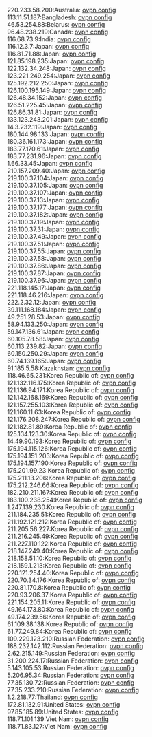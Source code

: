 220.233.58.200:Australia: [ovpn config](vpn/220_233_58_200.ovpn)  
113.11.51.187:Bangladesh: [ovpn config](vpn/113_11_51_187.ovpn)  
46.53.254.88:Belarus: [ovpn config](vpn/46_53_254_88.ovpn)  
96.48.238.219:Canada: [ovpn config](vpn/96_48_238_219.ovpn)  
116.68.73.9:India: [ovpn config](vpn/116_68_73_9.ovpn)  
116.12.3.7:Japan: [ovpn config](vpn/116_12_3_7.ovpn)  
116.81.71.88:Japan: [ovpn config](vpn/116_81_71_88.ovpn)  
121.85.198.235:Japan: [ovpn config](vpn/121_85_198_235.ovpn)  
122.132.34.248:Japan: [ovpn config](vpn/122_132_34_248.ovpn)  
123.221.249.254:Japan: [ovpn config](vpn/123_221_249_254.ovpn)  
125.192.212.250:Japan: [ovpn config](vpn/125_192_212_250.ovpn)  
126.100.195.149:Japan: [ovpn config](vpn/126_100_195_149.ovpn)  
126.48.34.152:Japan: [ovpn config](vpn/126_48_34_152.ovpn)  
126.51.225.45:Japan: [ovpn config](vpn/126_51_225_45.ovpn)  
126.86.31.81:Japan: [ovpn config](vpn/126_86_31_81.ovpn)  
133.123.243.201:Japan: [ovpn config](vpn/133_123_243_201.ovpn)  
14.3.232.119:Japan: [ovpn config](vpn/14_3_232_119.ovpn)  
180.144.98.133:Japan: [ovpn config](vpn/180_144_98_133.ovpn)  
180.36.161.173:Japan: [ovpn config](vpn/180_36_161_173.ovpn)  
183.77.170.61:Japan: [ovpn config](vpn/183_77_170_61.ovpn)  
183.77.231.96:Japan: [ovpn config](vpn/183_77_231_96.ovpn)  
1.66.33.45:Japan: [ovpn config](vpn/1_66_33_45.ovpn)  
210.157.209.40:Japan: [ovpn config](vpn/210_157_209_40.ovpn)  
219.100.37.104:Japan: [ovpn config](vpn/219_100_37_104.ovpn)  
219.100.37.105:Japan: [ovpn config](vpn/219_100_37_105.ovpn)  
219.100.37.107:Japan: [ovpn config](vpn/219_100_37_107.ovpn)  
219.100.37.13:Japan: [ovpn config](vpn/219_100_37_13.ovpn)  
219.100.37.177:Japan: [ovpn config](vpn/219_100_37_177.ovpn)  
219.100.37.182:Japan: [ovpn config](vpn/219_100_37_182.ovpn)  
219.100.37.19:Japan: [ovpn config](vpn/219_100_37_19.ovpn)  
219.100.37.31:Japan: [ovpn config](vpn/219_100_37_31.ovpn)  
219.100.37.49:Japan: [ovpn config](vpn/219_100_37_49.ovpn)  
219.100.37.51:Japan: [ovpn config](vpn/219_100_37_51.ovpn)  
219.100.37.55:Japan: [ovpn config](vpn/219_100_37_55.ovpn)  
219.100.37.58:Japan: [ovpn config](vpn/219_100_37_58.ovpn)  
219.100.37.86:Japan: [ovpn config](vpn/219_100_37_86.ovpn)  
219.100.37.87:Japan: [ovpn config](vpn/219_100_37_87.ovpn)  
219.100.37.96:Japan: [ovpn config](vpn/219_100_37_96.ovpn)  
221.118.145.17:Japan: [ovpn config](vpn/221_118_145_17.ovpn)  
221.118.46.216:Japan: [ovpn config](vpn/221_118_46_216.ovpn)  
222.2.32.12:Japan: [ovpn config](vpn/222_2_32_12.ovpn)  
39.111.168.184:Japan: [ovpn config](vpn/39_111_168_184.ovpn)  
49.251.28.53:Japan: [ovpn config](vpn/49_251_28_53.ovpn)  
58.94.133.250:Japan: [ovpn config](vpn/58_94_133_250.ovpn)  
59.147.136.61:Japan: [ovpn config](vpn/59_147_136_61.ovpn)  
60.105.78.58:Japan: [ovpn config](vpn/60_105_78_58.ovpn)  
60.113.239.82:Japan: [ovpn config](vpn/60_113_239_82.ovpn)  
60.150.250.29:Japan: [ovpn config](vpn/60_150_250_29.ovpn)  
60.74.139.165:Japan: [ovpn config](vpn/60_74_139_165.ovpn)  
91.185.5.58:Kazakhstan: [ovpn config](vpn/91_185_5_58.ovpn)  
118.46.65.231:Korea Republic of: [ovpn config](vpn/118_46_65_231.ovpn)  
121.132.116.175:Korea Republic of: [ovpn config](vpn/121_132_116_175.ovpn)  
121.136.94.171:Korea Republic of: [ovpn config](vpn/121_136_94_171.ovpn)  
121.142.168.169:Korea Republic of: [ovpn config](vpn/121_142_168_169.ovpn)  
121.157.255.103:Korea Republic of: [ovpn config](vpn/121_157_255_103.ovpn)  
121.160.11.63:Korea Republic of: [ovpn config](vpn/121_160_11_63.ovpn)  
121.176.208.247:Korea Republic of: [ovpn config](vpn/121_176_208_247.ovpn)  
121.182.81.89:Korea Republic of: [ovpn config](vpn/121_182_81_89.ovpn)  
125.134.123.30:Korea Republic of: [ovpn config](vpn/125_134_123_30.ovpn)  
14.49.90.193:Korea Republic of: [ovpn config](vpn/14_49_90_193.ovpn)  
175.194.115.126:Korea Republic of: [ovpn config](vpn/175_194_115_126.ovpn)  
175.194.151.203:Korea Republic of: [ovpn config](vpn/175_194_151_203.ovpn)  
175.194.157.190:Korea Republic of: [ovpn config](vpn/175_194_157_190.ovpn)  
175.201.99.23:Korea Republic of: [ovpn config](vpn/175_201_99_23.ovpn)  
175.211.13.206:Korea Republic of: [ovpn config](vpn/175_211_13_206.ovpn)  
175.212.246.66:Korea Republic of: [ovpn config](vpn/175_212_246_66.ovpn)  
182.210.211.167:Korea Republic of: [ovpn config](vpn/182_210_211_167.ovpn)  
183.100.238.254:Korea Republic of: [ovpn config](vpn/183_100_238_254.ovpn)  
1.247.139.230:Korea Republic of: [ovpn config](vpn/1_247_139_230.ovpn)  
211.184.235.51:Korea Republic of: [ovpn config](vpn/211_184_235_51.ovpn)  
211.192.121.212:Korea Republic of: [ovpn config](vpn/211_192_121_212.ovpn)  
211.205.56.227:Korea Republic of: [ovpn config](vpn/211_205_56_227.ovpn)  
211.216.245.49:Korea Republic of: [ovpn config](vpn/211_216_245_49.ovpn)  
211.227.110.122:Korea Republic of: [ovpn config](vpn/211_227_110_122.ovpn)  
218.147.249.40:Korea Republic of: [ovpn config](vpn/218_147_249_40.ovpn)  
218.158.51.10:Korea Republic of: [ovpn config](vpn/218_158_51_10.ovpn)  
218.159.1.213:Korea Republic of: [ovpn config](vpn/218_159_1_213.ovpn)  
220.121.254.40:Korea Republic of: [ovpn config](vpn/220_121_254_40.ovpn)  
220.70.34.176:Korea Republic of: [ovpn config](vpn/220_70_34_176.ovpn)  
220.81.170.8:Korea Republic of: [ovpn config](vpn/220_81_170_8.ovpn)  
220.93.206.37:Korea Republic of: [ovpn config](vpn/220_93_206_37.ovpn)  
221.154.205.11:Korea Republic of: [ovpn config](vpn/221_154_205_11.ovpn)  
49.164.173.80:Korea Republic of: [ovpn config](vpn/49_164_173_80.ovpn)  
49.174.239.56:Korea Republic of: [ovpn config](vpn/49_174_239_56.ovpn)  
61.109.38.138:Korea Republic of: [ovpn config](vpn/61_109_38_138.ovpn)  
61.77.249.84:Korea Republic of: [ovpn config](vpn/61_77_249_84.ovpn)  
109.229.123.210:Russian Federation: [ovpn config](vpn/109_229_123_210.ovpn)  
188.232.142.112:Russian Federation: [ovpn config](vpn/188_232_142_112.ovpn)  
2.62.215.149:Russian Federation: [ovpn config](vpn/2_62_215_149.ovpn)  
31.200.224.17:Russian Federation: [ovpn config](vpn/31_200_224_17.ovpn)  
5.143.105.53:Russian Federation: [ovpn config](vpn/5_143_105_53.ovpn)  
5.206.95.34:Russian Federation: [ovpn config](vpn/5_206_95_34.ovpn)  
77.35.130.72:Russian Federation: [ovpn config](vpn/77_35_130_72.ovpn)  
77.35.233.210:Russian Federation: [ovpn config](vpn/77_35_233_210.ovpn)  
1.2.218.77:Thailand: [ovpn config](vpn/1_2_218_77.ovpn)  
172.81.132.91:United States: [ovpn config](vpn/172_81_132_91.ovpn)  
97.85.185.89:United States: [ovpn config](vpn/97_85_185_89.ovpn)  
118.71.101.139:Viet Nam: [ovpn config](vpn/118_71_101_139.ovpn)  
118.71.83.127:Viet Nam: [ovpn config](vpn/118_71_83_127.ovpn)  
